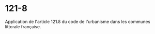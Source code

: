 # 121-8
Application de l'article 121.8 du code de l'urbanisme dans les communes littorale française.
